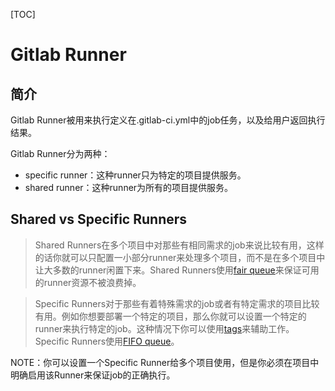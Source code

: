 [TOC]

# Gitlab Runner

## 简介

Gitlab Runner被用来执行定义在.gitlab-ci.yml中的job任务，以及给用户返回执行结果。

Gitlab Runner分为两种：

- specific runner：这种runner只为特定的项目提供服务。
- shared runner：这种runner为所有的项目提供服务。



## Shared vs Specific Runners

> Shared Runners在多个项目中对那些有相同需求的job来说比较有用，这样的话你就可以只配置一小部分runner来处理多个项目，而不是在多个项目中让大多数的runner闲置下来。Shared Runners使用[fair queue](https://docs.gitlab.com/ee/ci/runners/README.html#how-shared-runners-pick-jobs)来保证可用的runner资源不被浪费掉。

> Specific Runners对于那些有着特殊需求的job或者有特定需求的项目比较有用。例如你想要部署一个特定的项目，那么你就可以设置一个特定的runner来执行特定的job。这种情况下你可以使用[tags](https://docs.gitlab.com/ee/ci/runners/README.html#using-tags)来辅助工作。Specific Runners使用[FIFO queue](https://en.wikipedia.org/wiki/FIFO_(computing_and_electronics))。

NOTE：你可以设置一个Specific Runner给多个项目使用，但是你必须在项目中明确启用该Runner来保证job的正确执行。





